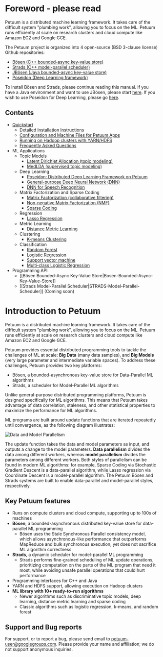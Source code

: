 # Foreword - please read

Petuum is a distributed machine learning framework. It takes care of the difficult system "plumbing work", allowing you to focus on the ML. Petuum runs efficiently at scale on research clusters and cloud compute like Amazon EC2 and Google GCE.

The Petuum project is organized into 4 open-source (BSD 3-clause license) Github repositories:
* [Bösen (C++ bounded-async key-value store)](https://github.com/petuum/bosen)
* [Strads (C++ model-parallel scheduler)](https://github.com/petuum/strads)
* [JBösen (Java bounded-async key-value store)](https://github.com/petuum/jbosen)
* [Poseidon (Deep Learning framework)](https://github.com/petuum/poseidon)

To install Bösen and Strads, please continue reading this manual. If you have a Java environment and want to use JBösen, please start [here](https://github.com/petuum/jbosen/wiki). If you wish to use Poseidon for Deep Learning, please go [here](https://github.com/petuum/poseidon/wiki).

Contents
--------
* [Quickstart](quickstart.md)
    * [Detailed Installation Instructions](installation.md)
    * [Configuration and Machine Files for Petuum Apps](configuration.md)
    * [Running on Hadoop clusters with YARN/HDFS](yarn-hdfs.md)
    * [Frequently Asked Questions](faq.md)
* ML Applications
    * Topic Models
        * [Latent Dirichlet Allocation (topic modeling)](latent-dirichlet-allocation.md)
        * [MedLDA (supervised topic modeling)](med-lda.md)
    * Deep Learning
        * [Poseidon: Distributed Deep Learning Framework on Petuum](https://github.com/petuum/poseidon/wiki)
        * [General-purpose Deep Neural Network (DNN)](dnn-general.md)
        * [DNN for Speech Recognition](dnn-speech.md)
    * Matrix Factorization and Sparse Coding
        * [Matrix Factorization (collaborative filtering)](matrix-fact.md)
        * [Non-negative Matrix Factorization (NMF)](nonneg-matrix-fact.md)
        * [Sparse Coding](sparse-coding.md)
    * Regression
        * [Lasso Regression](lasso-and-lr.md)
    * Metric Learning
        * [Distance Metric Learning](distance-metric-learning.md)
    * Clustering
        * [K-means Clustering](k-means.md)
    * Classification
        * [Random Forest](random-forest.md)
        * [Logistic Regression](lasso-and-lr.md)
        * [Support vector machine](support-vector-machine.md)
        * [Multi-class Logistic Regression](multiclass-logistic-regression)
* Programming API
    * [[Bösen Bounded-Async Key-Value Store|Bosen-Bounded-Async-Key-Value-Store]]
    * [[Strads Model-Parallel Scheduler|STRADS-Model-Parallel-Scheduler]] (Coming soon)

# Introduction to Petuum

Petuum is a distributed machine learning framework. It takes care of the difficult system "plumbing work", allowing you to focus on the ML. Petuum runs efficiently at scale on research clusters and cloud compute like Amazon EC2 and Google GCE.

Petuum provides essential distributed programming tools to tackle the challenges of ML at scale: **Big Data** (many data samples), and **Big Models** (very large parameter and intermediate variable spaces). To address these challenges, Petuum provides two key platforms:

* Bösen, a bounded-asynchronous key-value store for Data-Parallel ML algorithms
* Strads, a scheduler for Model-Parallel ML algorithms

Unlike general-purpose distributed programming platforms, Petuum is designed specifically for ML algorithms. This means that Petuum takes advantage of data correlation, staleness, and other statistical properties to maximize the performance for ML algorithms.

ML programs are built around update functions that are iterated repeatedly until convergence, as the following diagram illustrates:

![Data and Model Parallelism](http://petuum.org/images/data_model_parallelism.png)

The update function takes the data and model parameters as input, and outputs a change to the model parameters. **Data parallelism** divides the data among different workers, whereas **model parallelism** divides the parameters among different workers. Both styles of parallelism can be found in modern ML algorithms: for example, Sparse Coding via Stochastic Gradient Descent is a data-parallel algorithm, while Lasso regression via Coordinate Descent is a model-parallel algorithm. The Petuum Bösen and Strads systems are built to enable data-parallel and model-parallel styles, respectively.

## Key Petuum features

* Runs on compute clusters and cloud compute, supporting up to 100s of machines
* **Bösen**, a bounded-asynchronous distributed key-value store for data-parallel ML programming
  * Bösen uses the Stale Synchronous Parallel consistency model, which allows asynchronous-like performance that outperforms MapReduce and bulk synchronous execution, yet does not sacrifice ML algorithm correctness
* **Strads**, a dynamic scheduler for model-parallel ML programming
  * Strads performs fine-grained scheduling of ML update operations, prioritizing computation on the parts of the ML program that need it most, while avoiding unsafe parallel operations that could hurt performance
* Programming interfaces for C++ and Java
* YARN and HDFS support, allowing execution on Hadoop clusters
* **ML library with 10+ ready-to-run algorithms**
  * Newer algorithms such as discriminative topic models, deep learning, distance metric learning and sparse coding
  * Classic algorithms such as logistic regression, k-means, and random forest

## Support and Bug reports

For support, or to report a bug, please send email to petuum-user@googlegroups.com. Please provide your name and affiliation; we do not support anonymous inquiries.
